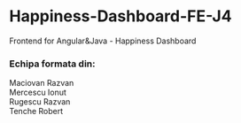 # Happiness-Dashboard-FE-J4
Frontend for Angular&amp;Java - Happiness Dashboard <br/>
### Echipa formata din:<br/>
Maciovan Razvan <br/>
Mercescu Ionut <br/>
Rugescu Razvan <br/>
Tenche Robert <br/>
